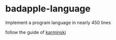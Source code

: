 # badapple-language

Implement a program language in nearly 450 lines

follow the guide of [karminski](https://github.com/karminski/pineapple)
